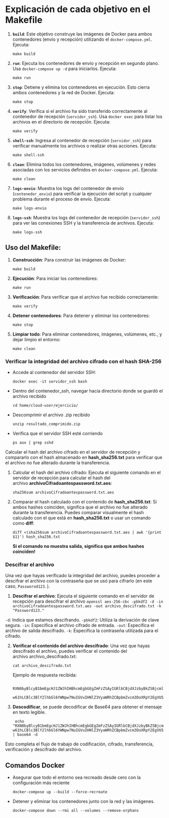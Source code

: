 # Explicación de cada objetivo en el Makefile

1. **`build`**: Este objetivo construye las imágenes de Docker para ambos contenedores (envío y recepción) utilizando el `docker-compose.yml`. Ejecuta:
    
    `make build`
    
2. **`run`**: Ejecuta los contenedores de envío y recepción en segundo plano. Usa `docker-compose up -d` para iniciarlos. Ejecuta:
    
    `make run`
    
3. **`stop`**: Detiene y elimina los contenedores en ejecución. Esto cierra ambos contenedores y la red de Docker. Ejecuta:
    
    `make stop`
    
4. **`verify`**: Verifica si el archivo ha sido transferido correctamente al contenedor de recepción (`servidor_ssh`). Usa `docker exec` para listar los archivos en el directorio de recepción. Ejecuta:
    
    `make verify`
    
5. **`shell-ssh`**: Ingresa al contenedor de recepción (`servidor_ssh`) para verificar manualmente los archivos o realizar otras acciones. Ejecuta:

    `make shell-ssh`
    
6. **`clean`**: Elimina todos los contenedores, imágenes, volúmenes y redes asociadas con los servicios definidos en `docker-compose.yml`. Ejecuta:
    
    `make clean`
    
7. **`logs-envio`**: Muestra los logs del contenedor de envío (`contenedor_envio`) para verificar la ejecución del script y cualquier problema durante el proceso de envío. Ejecuta:

    `make logs-envio`
    
8. **`logs-ssh`**: Muestra los logs del contenedor de recepción (`servidor_ssh`) para ver las conexiones SSH y la transferencia de archivos. Ejecuta:
    
    `make logs-ssh`
    
## Uso del Makefile:

1. **Construcción**: Para construir las imágenes de Docker:

    `make build`
    
2. **Ejecución**: Para iniciar los contenedores:
    
    `make run`
    
3. **Verificación**: Para verificar que el archivo fue recibido correctamente:
    
    `make verify`
    
4. **Detener contenedores**: Para detener y eliminar los contenedores:

    `make stop`
    
5. **Limpiar todo**: Para eliminar contenedores, imágenes, volúmenes, etc., y dejar limpio el entorno:
    
    `make clean`


### Verificar la integridad del archivo cifrado con el hash SHA-256

- Accede al contenedor del servidor SSH:
  
    `docker exec -it servidor_ssh bash`

- Dentro del contenedor_ssh, navegar hacia directorio donde se guardó el archivo recibido
  
    `cd home/cloud-user/ejercicio/`

- Descomprimir el archivo .zip recibido
  
    `unzip resultado_comprimido.zip`

- Verifica que el servidor SSH esté corriendo
  
    `ps aux | grep sshd`

Calcular el hash del archivo cifrado en el servidor de recepción y compararlo con el hash almacenado en **hash_sha256.txt** para verificar que el archivo no fue alterado durante la transferencia.

1. Calcular el hash del archivo cifrado: Ejecuta el siguiente comando en el servidor de recepción para calcular el hash del archivo **archivoCifradoantespassword.txt.aes**:
    
    `sha256sum archivoCifradoantespassword.txt.aes`
    
2. Comparar el hash calculado con el contenido de **hash_sha256.txt**: Si ambos hashes coinciden, significa que el archivo no fue alterado durante la transferencia. Puedes comparar visualmente el hash calculado con el que está en **hash_sha256.txt** o usar un comando como **diff**:
    
    `diff <(sha256sum archivoCifradoantespassword.txt.aes | awk '{print $1}') hash_sha256.txt`
    
    **Si el comando no muestra salida, significa que ambos hashes coinciden!**
    

### Descifrar el archivo

Una vez que hayas verificado la integridad del archivo, puedes proceder a descifrar el archivo con la contraseña que se usó para cifrarlo (en este caso, `Passworod123.`).

1. **Descifrar el archivo**:
    Ejecuta el siguiente comando en el servidor de recepción para descifrar el archivo
    `openssl aes-256-cbc -pbkdf2 -d -in archivoCifradoantespassword.txt.aes -out archivo_descifrado.txt -k "Password123."`
    
`-d`: Indica que estamos descifrando. `-pbkdf2`: Utiliza la derivación de clave segura. `-in`: Especifica el archivo cifrado de entrada. `-out`: Especifica el archivo de salida descifrado. `-k`: Especifica la contraseña utilizada para el cifrado.
    
2. **Verificar el contenido del archivo descifrado**: Una vez que hayas descifrado el archivo, puedes verificar el contenido del archivo archivo_descifrado.txt:
    
    `cat archivo_descifrado.txt`

	Ejemplo de respuesta recibida:
	
		RXN0byBlcyB1bmEgcHJ1ZWJhIHBhcmEgbGEgZmFzZSAyIGRlbCBjdXJzbyBkZSBjcmlwdG9ncmFm
		w61hLCBlc3BlY2lhbGl6YWNpw7NuIGVuIHNlZ3VyaWRhZCBpbmZvcm3DoXRpY2EgVU5BRA==

3. **Descodificar**, se puede decodificar de Base64 para obtener el mensaje en texto legible.

        echo "RXN0byBlcyB1bmEgcHJ1ZWJhIHBhcmEgbGEgZmFzZSAyIGRlbCBjdXJzbyBkZSBjcmlwdG9ncmFm w61hLCBlc3BlY2lhbGl6YWNpw7NuIGVuIHNlZ3VyaWRhZCBpbmZvcm3DoXRpY2EgVU5BRA==" | base64 -d

Esto completa el flujo de trabajo de codificación, cifrado, transferencia, verificación y descifrado del archivo.

## Comandos Docker

- Asegurar que todo el entorno sea recreado desde cero con la configuración más reciente

    `docker-compose up --build --force-recreate`
    
- Detener y eliminar los contenedores junto con la red y las imágenes.
  
    `docker-compose down --rmi all --volumes --remove-orphans`


